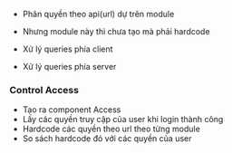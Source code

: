 - Phân quyền theo api(url) dự trên module
- Nhưng module này thì chưa tạo mà phải hardcode

- Xử lý queries phía client
- Xử lý queries phía server

### Control Access

- Tạo ra component Access
- Lấy các quyền truy cập của user khi login thành công
- Hardcode các quyền theo url theo từng module
- So sách hardcode đó với các quyền của user
